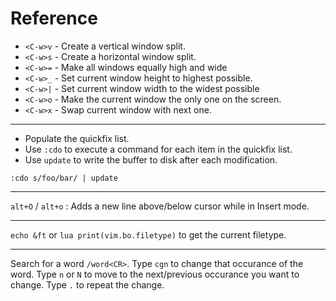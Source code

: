 # Reference

- `<C-w>v` - Create a vertical window split.
- `<C-w>s` - Create a horizontal window split.
- `<C-w>=` - Make all windows equally high and wide
- `<C-w>_` - Set current window height to highest possible.
- `<C-w>|` - Set current window width to the widest possible
- `<C-w>o` - Make the current window the only one on the screen.
- `<C-w>x` - Swap current window with next one.

---

- Populate the quickfix list.
- Use `:cdo` to execute a command for each item in the quickfix list.
- Use `update` to write the buffer to disk after each modification.

```vimscript
:cdo s/foo/bar/ | update
```

---

`alt+O` / `alt+o` : Adds a new line above/below cursor while in Insert mode.

---

`echo &ft` or `lua print(vim.bo.filetype)` to get the current filetype.

---

Search for a word `/word<CR>`.
Type `cgn` to change that occurance of the word.
Type `n` or `N` to move to the next/previous occurance you want to change.
Type `.` to repeat the change.
